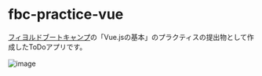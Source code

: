 # fbc-practice-vue

[フィヨルドブートキャンプ](https://bootcamp.fjord.jp/)の「Vue.jsの基本」のプラクティスの提出物として作成したToDoアプリです。

![image](https://user-images.githubusercontent.com/33394676/172781968-3f07ab5a-4eb3-4a6a-8315-13bf420e1867.png)
　